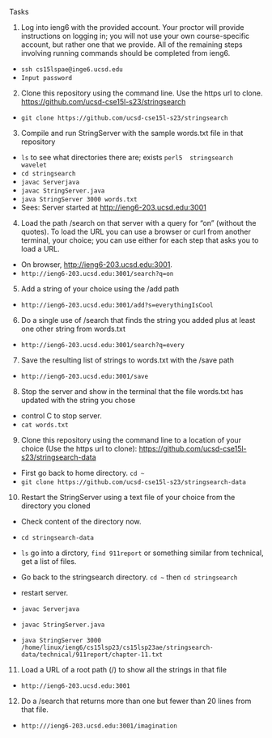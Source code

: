 Tasks

1. Log into ieng6 with the provided account. Your proctor will provide instructions on logging in; you will not use your own course-specific account, but rather one that we provide. All of the remaining steps involving running commands should be completed from ieng6.
- ```ssh cs15lspae@inge6.ucsd.edu```
- ```Input password```

2. Clone this repository using the command line. Use the https url to clone. https://github.com/ucsd-cse15l-s23/stringsearch 
- ```git clone https://github.com/ucsd-cse15l-s23/stringsearch ```

3. Compile and run StringServer with the sample words.txt file in that repository
- ```ls``` to see what directories there are; exists ```perl5  stringsearch  wavelet```
- ```cd stringsearch```
- ```javac Serverjava```
- ```javac StringServer.java```
- ```java StringServer 3000 words.txt```
- Sees: Server started at http://ieng6-203.ucsd.edu:3001


4. Load the path /search on that server with a query for “on” (without the quotes). To load the URL you can use a browser or curl from another terminal, your choice; you can use either for each step that asks you to load a URL.
- On browser, http://ieng6-203.ucsd.edu:3001. 
- ```http://ieng6-203.ucsd.edu:3001/search?q=on```

5. Add a string of your choice using the /add path
- ```http://ieng6-203.ucsd.edu:3001/add?s=everythingIsCool```

6. Do a single use of /search that finds the string you added plus at least one other string from words.txt    
- ```http://ieng6-203.ucsd.edu:3001/search?q=every```
7. Save the resulting list of strings to words.txt with the /save path
- ```http://ieng6-203.ucsd.edu:3001/save```

8. Stop the server and show in the terminal that the file words.txt has updated with the string you chose
- control C to stop server. 
- ```cat words.txt```
9. Clone this repository using the command line to a location of your choice (Use the https url to clone):
https://github.com/ucsd-cse15l-s23/stringsearch-data 
- First go back to home directory. ``` cd ~ ```
- ```git clone https://github.com/ucsd-cse15l-s23/stringsearch-data```

10. Restart the StringServer using a text file of your choice from the directory you cloned
- Check content of the directory now. 
- ```cd stringsearch-data```
- ```ls``` go into a dirctory, ```find 911report``` or something similar from technical, get a list of files. 

- Go back to the stringsearch directory. ```cd ~``` then ```cd stringsearch```
- restart server. 
- ```javac Serverjava```
- ```javac StringServer.java```
- ```java StringServer 3000 /home/linux/ieng6/cs15lsp23/cs15lsp23ae/stringsearch-data/technical/911report/chapter-11.txt```
11. Load a URL of a root path (/) to show all the strings in that file
- ```http://ieng6-203.ucsd.edu:3001```

12. Do a /search that returns more than one but fewer than 20 lines from that file.
- ```http:///ieng6-203.ucsd.edu:3001/imagination```
